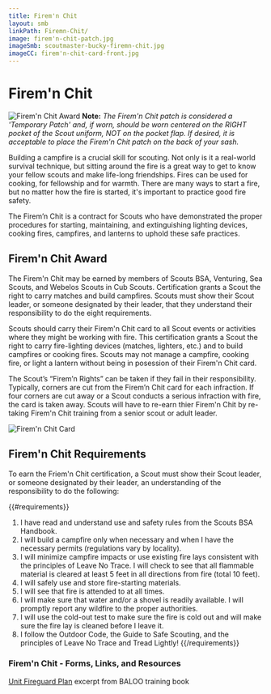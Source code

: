 ```yaml
---
title: Firem'n Chit
layout: smb
linkPath: Firemn-Chit/
image: firem'n-chit-patch.jpg
imageSmb: scoutmaster-bucky-firemn-chit.jpg
imageCC: firem'n-chit-card-front.jpg
---
```


# Firem'n Chit

<div class="D(f) Fxd(c)--s">
<div class="Ta(c) Pt(1em)--s">

![Firem'n Chit Award]({{imageSmb}})
**Note:** *The Firem'n Chit patch is considered a 'Temporary Patch' and, if worn, should be worn centered on the RIGHT pocket of the Scout uniform, NOT on the pocket flap. If desired, it is acceptable to place the Firem'n Chit patch on the back of your sash.*
</div>

<div>

Building a campfire is a crucial skill for scouting. Not only is it a real-world survival technique, but sitting around the fire is a great way to get to know your fellow scouts and make life-long friendships. Fires can be used for cooking, for fellowship and for warmth. There are many ways to start a fire, but no matter how the fire is started, it's important to practice good fire safety.

The Firem’n Chit is a contract for Scouts who have demonstrated the proper procedures for starting, maintaining, and extinguishing lighting devices, cooking fires, campfires, and lanterns to uphold these safe practices.

</div></div>

## Firem'n Chit Award
<p>The Firem'n Chit may be earned by members of Scouts BSA, Venturing, Sea Scouts, and Webelos Scouts in Cub Scouts. Certification grants a Scout the right to carry matches and build campfires. Scouts must show their Scout leader, or someone designated by their leader, that they understand their responsibility to do the eight requirements.</p>

<div class="D(f) Fxd(c)--s">
<div>
<p>Scouts should carry their Firem'n Chit card to all Scout events or activities where they might be working with fire. This certification grants a Scout the right to carry fire-lighting devices (matches, lighters, etc.) and to build campfires or cooking fires. Scouts may not manage a campfire, cooking fire, or light a lantern without being in posession of their Firem'n Chit card.</p>

<p>The Scout’s “Firem’n Rights” can be taken if they fail in their responsibility. Typically, corners are cut from the Firem’n Chit card for each infraction. If four corners are cut away or a Scout conducts a serious infraction with fire, the card is taken away. Scouts will have to re-earn thier Firem'n Chit by re-taking Firem'n Chit training from a senior scout or adult leader.</p>
</div>
<div class="Ta(c) Pt(1em)--s">

![Firem'n Chit Card]({{imageCC}})
</div></div>


## Firem'n Chit Requirements

To earn the Friem'n Chit certification, a Scout must show their Scout leader, or someone designated by their leader, an understanding of the responsibility to do the following:

{{#requirements}}
1. I have read and understand use and safety rules from the Scouts BSA Handbook.
2. I will build a campfire only when necessary and when I have the necessary permits (regulations vary by locality).
3. I will minimize campfire impacts or use existing fire lays consistent with the principles of Leave No Trace. I will check to see that all flammable material is cleared at least 5 feet in all directions from fire (total 10 feet).
4. I will safely use and store fire-starting materials.
5. I will see that fire is attended to at all times.
6. I will make sure that water and/or a shovel is readily available. I will promptly report any wildfire to the proper authorities.
7. I will use the cold-out test to make sure the fire is cold out and will make sure the fire lay is cleaned before I leave it.
8. I follow the Outdoor Code, the Guide to Safe Scouting, and the principles of Leave No Trace and Tread Lightly!
{{/requirements}}

### Firem'n Chit - Forms, Links, and Resources

[Unit Fireguard Plan](/AppendixRR-Unit-Fireguard-Plan.pdf) excerpt from BALOO training book
